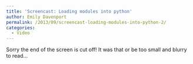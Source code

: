 ```yaml
---
title: 'Screencast: Loading modules into python'
author: Emily Davenport
permalink: /2013/09/screencast-loading-modules-into-python-2/
categories:
  - Video
---
```

Sorry the end of the screen is cut off! It was that or be too small and blurry to read&#8230;
